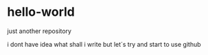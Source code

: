 # hello-world
just another repository

i dont have idea what shall i write  but let´s try and start to use github
